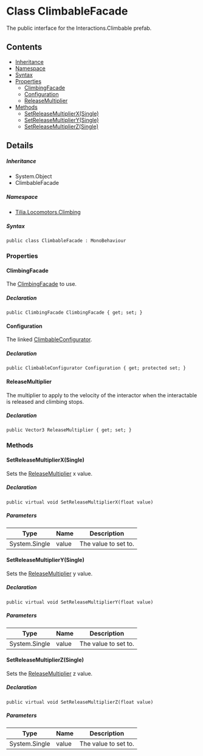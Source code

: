# Class ClimbableFacade

The public interface for the Interactions.Climbable prefab.

## Contents

* [Inheritance]
* [Namespace]
* [Syntax]
* [Properties]
  * [ClimbingFacade]
  * [Configuration]
  * [ReleaseMultiplier]
* [Methods]
  * [SetReleaseMultiplierX(Single)]
  * [SetReleaseMultiplierY(Single)]
  * [SetReleaseMultiplierZ(Single)]

## Details

##### Inheritance

* System.Object
* ClimbableFacade

##### Namespace

* [Tilia.Locomotors.Climbing]

##### Syntax

```
public class ClimbableFacade : MonoBehaviour
```

### Properties

#### ClimbingFacade

The [ClimbingFacade] to use.

##### Declaration

```
public ClimbingFacade ClimbingFacade { get; set; }
```

#### Configuration

The linked [ClimbableConfigurator].

##### Declaration

```
public ClimbableConfigurator Configuration { get; protected set; }
```

#### ReleaseMultiplier

The multiplier to apply to the velocity of the interactor when the interactable is released and climbing stops.

##### Declaration

```
public Vector3 ReleaseMultiplier { get; set; }
```

### Methods

#### SetReleaseMultiplierX(Single)

Sets the [ReleaseMultiplier] x value.

##### Declaration

```
public virtual void SetReleaseMultiplierX(float value)
```

##### Parameters

| Type | Name | Description |
| --- | --- | --- |
| System.Single | value | The value to set to. |

#### SetReleaseMultiplierY(Single)

Sets the [ReleaseMultiplier] y value.

##### Declaration

```
public virtual void SetReleaseMultiplierY(float value)
```

##### Parameters

| Type | Name | Description |
| --- | --- | --- |
| System.Single | value | The value to set to. |

#### SetReleaseMultiplierZ(Single)

Sets the [ReleaseMultiplier] z value.

##### Declaration

```
public virtual void SetReleaseMultiplierZ(float value)
```

##### Parameters

| Type | Name | Description |
| --- | --- | --- |
| System.Single | value | The value to set to. |

[Tilia.Locomotors.Climbing]: README.md
[ClimbingFacade]: ClimbableFacade.md#ClimbingFacade
[ClimbingFacade]: ClimbingFacade.md
[ClimbableConfigurator]: ClimbableConfigurator.md
[ReleaseMultiplier]: ClimbableFacade.md#ReleaseMultiplier
[ReleaseMultiplier]: ClimbableFacade.md#ReleaseMultiplier
[ReleaseMultiplier]: ClimbableFacade.md#ReleaseMultiplier
[Inheritance]: #Inheritance
[Namespace]: #Namespace
[Syntax]: #Syntax
[Properties]: #Properties
[ClimbingFacade]: #ClimbingFacade
[Configuration]: #Configuration
[ReleaseMultiplier]: #ReleaseMultiplier
[Methods]: #Methods
[SetReleaseMultiplierX(Single)]: #SetReleaseMultiplierXSingle
[SetReleaseMultiplierY(Single)]: #SetReleaseMultiplierYSingle
[SetReleaseMultiplierZ(Single)]: #SetReleaseMultiplierZSingle
